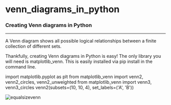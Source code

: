 # venn_diagrams_in_python
### Creating Venn diagrams in Python

---

A Venn diagram shows all possible logical relationships between a finite collection of different sets.

Thankfully, creating Venn diagrams in Python is easy! The only library you will need is matplotlib_venn. This is easily installed via pip install in the command line.

import matplotlib.pyplot as plt
from matplotlib_venn import venn2, venn2_circles, venn2_unweighted
from matplotlib_venn import venn3, venn3_circles
venn2(subsets=(10, 10, 4), set_labels=('A', 'B'))

![equalsizevenn](https://user-images.githubusercontent.com/67603279/227802562-c39a3d58-6c76-481d-989c-8c967c84e207.png)

